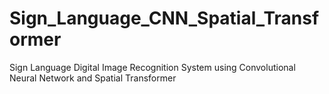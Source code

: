 # Sign_Language_CNN_Spatial_Transformer
Sign Language Digital Image Recognition System using Convolutional Neural Network and Spatial Transformer
